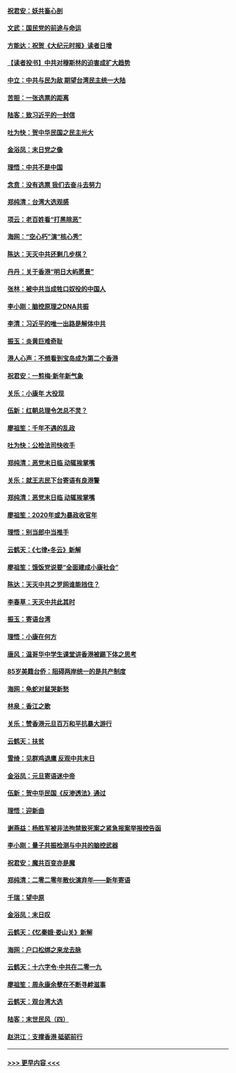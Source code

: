 #### [祝君安：妖共畜心剖](../pages/nsc993/n11794273.md?t=01160002) 
#### [文武：国民党的前途与命运](../pages/nsc993/n11794198.md?t=01160002) 
#### [方能达：祝贺《大纪元时报》读者日增](../pages/nsc993/n11793807.md?t=01160002) 
#### [【读者投书】中共对穆斯林的迫害成扩大趋势](../pages/nsc993/n11791371.md?t=01160002) 
#### [中立：中共与民为敌 期望台湾民主统一大陆](../pages/nsc993/n11790392.md?t=01160002) 
#### [苦胆：一张选票的距离](../pages/nsc993/n11788914.md?t=01160002) 
#### [陆客：致习近平的一封信](../pages/nsc993/n11788867.md?t=01160002) 
#### [吐为快：贺中华民国之民主光大](../pages/nsc993/n11788618.md?t=01160002) 
#### [金浴凤：末日党之像](../pages/nsc993/n11787475.md?t=01160002) 
#### [理悟：中共不是中国](../pages/nsc993/n11787463.md?t=01160002) 
#### [念贲：没有选票  我们去奋斗去努力](../pages/nsc993/n11787398.md?t=01160002) 
#### [郑纯清：台湾大选观感](../pages/nsc993/n11786210.md?t=01160002) 
#### [项云：老百姓看“打黑除恶”](../pages/nsc993/n11785398.md?t=01160002) 
#### [海网：“空心朽”演“核心秀”](../pages/nsc993/n11783874.md?t=01160002) 
#### [陈达：天灭中共还剩几步棋？](../pages/nsc993/n11783719.md?t=01160002) 
#### [丹丹：关于香港“明日大屿愿景”](../pages/nsc993/n11783273.md?t=01160002) 
#### [张林：被中共当成牲口奴役的中国人](../pages/nsc993/n11782397.md?t=01160002) 
#### [李小刚：脑控原理之DNA共振](../pages/nsc993/n11780962.md?t=01160002) 
#### [李清：习近平的唯一出路是解体中共](../pages/nsc993/n11780866.md?t=01160002) 
#### [振玉：炎黄巨难奇耻](../pages/nsc993/n11779632.md?t=01160002) 
#### [港人心声：不想看到宝岛成为第二个香港](../pages/nsc993/n11778817.md?t=01160002) 
#### [祝君安：一剪梅‧新年新气象](../pages/nsc993/n11776340.md?t=01160002) 
#### [关乐：小康年 大役现](../pages/nsc993/n11774213.md?t=01160002) 
#### [伍新：红朝总理令怎总不灵？](../pages/nsc993/n11770813.md?t=01160002) 
#### [廖祖笙：千年不遇的乱政](../pages/nsc993/n11770373.md?t=01160002) 
#### [吐为快：公检法司快收手](../pages/nsc993/n11770359.md?t=01160002) 
#### [郑纯清：恶党末日临 动辄挨掌嘴](../pages/nsc993/n11769912.md?t=01160002) 
#### [关乐：就王志民下台寄语有良港警](../pages/nsc993/n11769903.md?t=01160002) 
#### [郑纯清：恶党末日临 动辄挨掌嘴](../pages/nsc993/n11769356.md?t=01160002) 
#### [廖祖笙：2020年或为暴政收官年](../pages/nsc993/n11768216.md?t=01160002) 
#### [理悟：别当郎中当推手](../pages/nsc993/n11768243.md?t=01160002) 
#### [云鹤天：《七律▪冬云》新解](../pages/nsc993/n11768204.md?t=01160002) 
#### [廖祖笙：饿饭党说要“全面建成小康社会”](../pages/nsc993/n11767482.md?t=01160002) 
#### [陈达：天灭中共之罗网谁能挡住？](../pages/nsc993/n11767465.md?t=01160002) 
#### [李春草：天灭中共此其时](../pages/nsc993/n11767452.md?t=01160002) 
#### [振玉：寄语台湾](../pages/nsc993/n11767432.md?t=01160002) 
#### [理悟：小康在何方](../pages/nsc993/n11767394.md?t=01160002) 
#### [唐风：温哥华中学生课堂讲香港被踢下体之思考](../pages/nsc993/n11766848.md?t=01160002) 
#### [85岁美籍台侨：阻碍两岸统一的是共产制度](../pages/nsc993/n11765043.md?t=01160002) 
#### [海网：龟蛇对鼠哭新愁](../pages/nsc993/n11764895.md?t=01160002) 
#### [林泉：香江之歌](../pages/nsc993/n11764415.md?t=01160002) 
#### [关乐：赞香港元旦百万和平抗暴大游行](../pages/nsc993/n11764382.md?t=01160002) 
#### [云鹤天：扶贫](../pages/nsc993/n11764245.md?t=01160002) 
#### [雪绮：见群鸡退鹰  反观中共末日](../pages/nsc993/n11762112.md?t=01160002) 
#### [金浴凤：元旦寄语迷中帝](../pages/nsc993/n11761788.md?t=01160002) 
#### [伍新：贺中华民国《反渗透法》通过](../pages/nsc993/n11761994.md?t=01160002) 
#### [理悟：迎新曲](../pages/nsc993/n11761152.md?t=01160002) 
#### [谢燕益：杨胜军被非法拘禁致死案之紧急报案举报控告函](../pages/nsc993/n11756134.md?t=01160002) 
#### [李小刚：量子共振检测与中共的脑控武器](../pages/nsc993/n11754518.md?t=01160002) 
#### [祝君安：魔共百变亦是魔](../pages/nsc993/n11754469.md?t=01160002) 
#### [郑纯清：二零二零年散伙演弃年——新年寄语](../pages/nsc993/n11754195.md?t=01160002) 
#### [千瑞：望中原](../pages/nsc993/n11754159.md?t=01160002) 
#### [金浴凤：末日叹](../pages/nsc993/n11752359.md?t=01160002) 
#### [云鹤天：《忆秦娥‧娄山关》新解](../pages/nsc993/n11752348.md?t=01160002) 
#### [海网：户口松绑之来龙去脉](../pages/nsc993/n11752328.md?t=01160002) 
#### [云鹤天：十六字令‧中共在二零一九](../pages/nsc993/n11752305.md?t=01160002) 
#### [廖祖笙：周永康余孽在不断寻衅滋事](../pages/nsc993/n11751013.md?t=01160002) 
#### [云鹤天：观台湾大选](../pages/nsc993/n11751007.md?t=01160002) 
#### [陆客：末世民风（四）](../pages/nsc993/n11749203.md?t=01160002) 
#### [赵洪江：支撑香港 砥砺前行](../pages/nsc993/n11748482.md?t=01160002) 

----
#### [ >>> 更早内容 <<< ](../indexes/nsc993-earlier.md)
